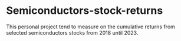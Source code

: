 # Semiconductors-stock-returns
This personal project tend to measure on the cumulative returns from selected semiconductors stocks from 2018 until 2023. 
